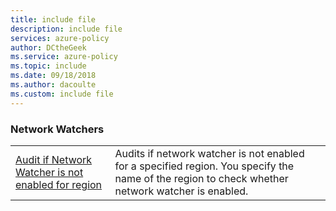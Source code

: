 ```yaml
---
title: include file
description: include file
services: azure-policy
author: DCtheGeek
ms.service: azure-policy
ms.topic: include
ms.date: 09/18/2018
ms.author: dacoulte
ms.custom: include file
---
```


### Network Watchers

|  |  |
|---------|---------|
| [Audit if Network Watcher is not enabled for region](../articles/governance/policy/samples/net-watch-not-enabled.md) | Audits if network watcher is not enabled for a specified region. You specify the name of the region to check whether network watcher is enabled. |
